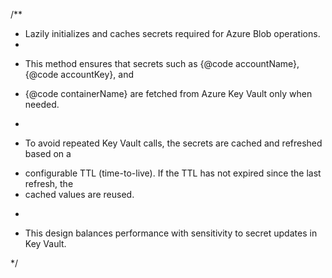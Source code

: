 /**
 * Lazily initializes and caches secrets required for Azure Blob operations.
 * 
 * <p>This method ensures that secrets such as {@code accountName}, {@code accountKey}, and 
 * {@code containerName} are fetched from Azure Key Vault only when needed.</p>
 *
 * <p>To avoid repeated Key Vault calls, the secrets are cached and refreshed based on a 
 * configurable TTL (time-to-live). If the TTL has not expired since the last refresh, the 
 * cached values are reused.</p>
 *
 * <p>This design balances performance with sensitivity to secret updates in Key Vault.</p>
 */

